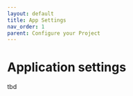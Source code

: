 ```yaml
---
layout: default
title: App Settings
nav_order: 1
parent: Configure your Project
---
```


# Application settings
tbd